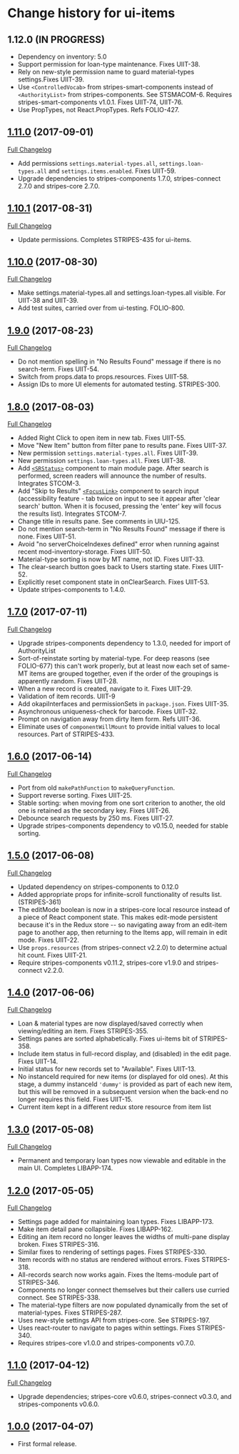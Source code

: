 # Change history for ui-items

## 1.12.0 (IN PROGRESS)

* Dependency on inventory: 5.0
* Support permission for loan-type maintenance. Fixes UIIT-38.
* Rely on new-style permission name to guard material-types settings.Fixes UIIT-39.
* Use `<ControlledVocab>` from stripes-smart-components instead of `<AuthorityList>` from stripes-components. See STSMACOM-6. Requires stripes-smart-components v1.0.1. Fixes UIIT-74, UIIT-76.
* Use PropTypes, not React.PropTypes. Refs FOLIO-427. 

## [1.11.0](https://github.com/folio-org/ui-items/tree/v1.11.0) (2017-09-01)
[Full Changelog](https://github.com/folio-org/ui-items/compare/v1.10.1...v1.11.0)

* Add permissions `settings.material-types.all`, `settings.loan-types.all` and `settings.items.enabled`. Fixes UIIT-59.
* Upgrade dependencies to stripes-components 1.7.0, stripes-connect 2.7.0 and stripes-core 2.7.0.

## [1.10.1](https://github.com/folio-org/ui-items/tree/v1.10.1) (2017-08-31)
[Full Changelog](https://github.com/folio-org/ui-items/compare/v1.10.0...v1.10.1)

* Update permissions. Completes STRIPES-435 for ui-items.

## [1.10.0](https://github.com/folio-org/ui-items/tree/v1.10.0) (2017-08-30)
[Full Changelog](https://github.com/folio-org/ui-items/compare/v1.9.0...v1.10.0)

* Make settings.material-types.all and settings.loan-types.all visible. For UIIT-38 and UIIT-39.
* Add test suites, carried over from ui-testing. FOLIO-800.

## [1.9.0](https://github.com/folio-org/ui-items/tree/v1.9.0) (2017-08-23)
[Full Changelog](https://github.com/folio-org/ui-items/compare/v1.8.0...v1.9.0)

* Do not mention spelling in "No Results Found" message if there is no search-term. Fixes UIIT-54.
* Switch from props.data to props.resources. Fixes UIIT-58.
* Assign IDs to more UI elements for automated testing. STRIPES-300.

## [1.8.0](https://github.com/folio-org/ui-items/tree/v1.8.0) (2017-08-03)
[Full Changelog](https://github.com/folio-org/ui-items/compare/v1.7.0...v1.8.0)

* Added Right Click to open item in new tab. Fixes UIIT-55.
* Move "New Item" button from filter pane to results pane. Fixes UIIT-37.
* New permission `settings.material-types.all`. Fixes UIIT-39.
* New permission `settings.loan-types.all`. Fixes UIIT-38.
* Add [`<SRStatus>`](https://github.com/folio-org/stripes-components/tree/master/lib/SRStatus) component to main module page. After search is performed, screen readers will announce the number of results. Integrates STCOM-3.
* Add "Skip to Results" [`<FocusLink>`](https://github.com/folio-org/stripes-components/tree/master/lib/FocusLink) component to search input (accessibility feature - tab twice on input to see it appear after 'clear search' button. When it is focused, pressing the 'enter' key will focus the results list). Integrates STCOM-7.
* Change title in results pane. See comments in UIU-125.
* Do not mention search-term in "No Results Found" message if there is none. Fixes UIIT-51.
* Avoid "no serverChoiceIndexes defined" error when running against recent mod-inventory-storage. Fixes UIIT-50.
* Material-type sorting is now by MT name, not ID. Fixes UIIT-33.
* The clear-search button goes back to Users starting state. Fixes UIIT-52.
* Explicitly reset component state in onClearSearch. Fixes UIIT-53.
* Update stripes-components to 1.4.0.

## [1.7.0](https://github.com/folio-org/ui-items/tree/v1.7.0) (2017-07-11)
[Full Changelog](https://github.com/folio-org/ui-items/compare/v1.6.0...v1.7.0)

* Upgrade stripes-components dependency to 1.3.0, needed for import of AuthorityList
* Sort-of-reinstate sorting by material-type. For deep reasons (see FOLIO-677) this can't work properly, but at least now each set of same-MT items are grouped together, even if the order of the groupings is apparently random. Fixes UIIT-28.
* When a new record is created, navigate to it. Fixes UIIT-29.
* Validation of item records. UIIT-9
* Add okapiInterfaces and permissionSets in `package.json`. Fixes UIIT-35.
* Asynchronous uniqueness-check for barcode. Fixes UIIT-32.
* Prompt on navigation away from dirty Item form. Refs UIIT-36.
* Eliminate uses of `componentWillMount` to provide initial values to local resources. Part of STRIPES-433.

## [1.6.0](https://github.com/folio-org/ui-items/tree/v1.6.0) (2017-06-14)
[Full Changelog](https://github.com/folio-org/ui-items/compare/v1.5.0...v1.6.0)

* Port from old `makePathFunction` to `makeQueryFunction`.
* Support reverse sorting. Fixes UIIT-25.
* Stable sorting: when moving from one sort criterion to another, the old one is retained as the secondary key. Fixes UIIT-26.
* Debounce search requests by 250 ms. Fixes UIIT-27.
* Upgrade stripes-components dependency to v0.15.0, needed for stable sorting.

## [1.5.0](https://github.com/folio-org/ui-items/tree/v1.5.0) (2017-06-08)
[Full Changelog](https://github.com/folio-org/ui-items/compare/v1.4.0...v1.5.0)

* Updated dependency on stripes-components to 0.12.0
* Added appropriate props for infinite-scroll functionality of results list. (STRIPES-361)
* The editMode boolean is now in a stripes-core local resource instead of a piece of React component state. This makes edit-mode persistent because it's in the Redux store -- so navigating away from an edit-item page to another app, then returning to the Items app, will remain in edit mode. Fixes UIIT-22.
* Use `props.resources` (from stripes-connect v2.2.0) to determine actual hit count. Fixes UIIT-21.
* Require stripes-components v0.11.2, stripes-core v1.9.0 and stripes-connect v2.2.0.

## [1.4.0](https://github.com/folio-org/ui-items/tree/v1.4.0) (2017-06-06)
[Full Changelog](https://github.com/folio-org/ui-items/compare/v1.3.0...v1.4.0)

* Loan & material types are now displayed/saved correctly when viewing/editing an item. Fixes STRIPES-355.
* Settings panes are sorted alphabetically. Fixes ui-items bit of STRIPES-358.
* Include item status in full-record display, and (disabled) in the edit page. Fixes UIIT-14.
* Initial status for new records set to "Available". Fixes UIIT-13.
* No instanceId required for new items (or displayed for old ones). At this stage, a dummy instanceId `'dummy'` is provided as part of each new item, but this will be removed in a subsequent version when the back-end no longer requires this field. Fixes UIIT-15.
* Current item kept in a different redux store resource from item list

## [1.3.0](https://github.com/folio-org/ui-items/tree/v1.3.0) (2017-05-08)
[Full Changelog](https://github.com/folio-org/ui-items/compare/v1.2.0...v1.3.0)

* Permanent and temporary loan types now viewable and editable in the main UI. Completes LIBAPP-174.

## [1.2.0](https://github.com/folio-org/ui-items/tree/v1.2.0) (2017-05-05)
[Full Changelog](https://github.com/folio-org/ui-items/compare/v1.1.0...v1.2.0)

* Settings page added for maintaining loan types. Fixes LIBAPP-173.
* Make item detail pane collapsible. Fixes LIBAPP-162.
* Editing an item record no longer leaves the widths of multi-pane display broken. Fixes STRIPES-316.
* Similar fixes to rendering of settings pages. Fixes STRIPES-330.
* Item records with no status are rendered without errors. Fixes STRIPES-318.
* All-records search now works again. Fixes the Items-module part of STRIPES-346.
* Components no longer connect themselves but their callers use curried connect. See STRIPES-338.
* The material-type filters are now populated dynamically from the set of material-types. Fixes STRIPES-287.
* Uses new-style settings API from stripes-core. See STRIPES-197.
* Uses react-router to navigate to pages within settings. Fixes STRIPES-340.
* Requires stripes-core v1.0.0 and stripes-components v0.7.0.

## [1.1.0](https://github.com/folio-org/ui-items/tree/v1.1.0) (2017-04-12)
[Full Changelog](https://github.com/folio-org/ui-items/compare/v1.0.0...v1.1.0)

* Upgrade dependencies; stripes-core v0.6.0, stripes-connect v0.3.0, and stripes-components v0.6.0.

## [1.0.0](https://github.com/folio-org/ui-items/tree/v1.0.0) (2017-04-07)

* First formal release.
